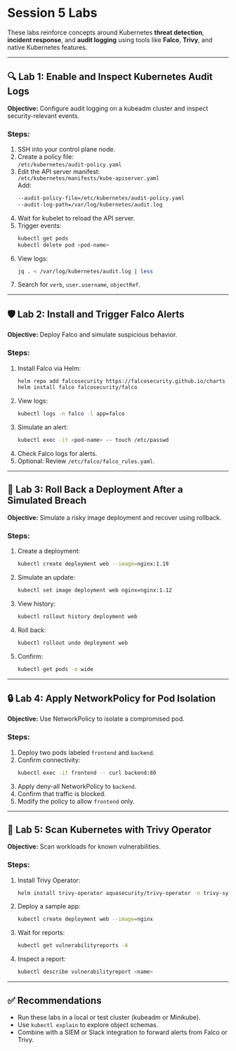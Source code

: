 # Session 5 Labs

These labs reinforce concepts around Kubernetes **threat detection**, **incident response**, and **audit logging** using tools like **Falco**, **Trivy**, and native Kubernetes features.

---

## 🔍 Lab 1: Enable and Inspect Kubernetes Audit Logs

**Objective:** Configure audit logging on a kubeadm cluster and inspect security-relevant events.

### Steps:
1. SSH into your control plane node.
2. Create a policy file:  
   `/etc/kubernetes/audit-policy.yaml`
3. Edit the API server manifest:  
   `/etc/kubernetes/manifests/kube-apiserver.yaml`  
   Add:
   ```bash
   --audit-policy-file=/etc/kubernetes/audit-policy.yaml
   --audit-log-path=/var/log/kubernetes/audit.log
   ```
4. Wait for kubelet to reload the API server.
5. Trigger events:
   ```bash
   kubectl get pods
   kubectl delete pod <pod-name>
   ```
6. View logs:
   ```bash
   jq . < /var/log/kubernetes/audit.log | less
   ```
7. Search for `verb`, `user.username`, `objectRef`.

---

## 🛡 Lab 2: Install and Trigger Falco Alerts

**Objective:** Deploy Falco and simulate suspicious behavior.

### Steps:
1. Install Falco via Helm:
   ```bash
   helm repo add falcosecurity https://falcosecurity.github.io/charts
   helm install falco falcosecurity/falco
   ```
2. View logs:
   ```bash
   kubectl logs -n falco -l app=falco
   ```
3. Simulate an alert:
   ```bash
   kubectl exec -it <pod-name> -- touch /etc/passwd
   ```
4. Check Falco logs for alerts.
5. Optional: Review `/etc/falco/falco_rules.yaml`.

---

## 🔁 Lab 3: Roll Back a Deployment After a Simulated Breach

**Objective:** Simulate a risky image deployment and recover using rollback.

### Steps:
1. Create a deployment:
   ```bash
   kubectl create deployment web --image=nginx:1.19
   ```
2. Simulate an update:
   ```bash
   kubectl set image deployment web nginx=nginx:1.12
   ```
3. View history:
   ```bash
   kubectl rollout history deployment web
   ```
4. Roll back:
   ```bash
   kubectl rollout undo deployment web
   ```
5. Confirm:
   ```bash
   kubectl get pods -o wide
   ```

---

## 🔒 Lab 4: Apply NetworkPolicy for Pod Isolation

**Objective:** Use NetworkPolicy to isolate a compromised pod.

### Steps:
1. Deploy two pods labeled `frontend` and `backend`.
2. Confirm connectivity:
   ```bash
   kubectl exec -it frontend -- curl backend:80
   ```
3. Apply deny-all NetworkPolicy to `backend`.
4. Confirm that traffic is blocked.
5. Modify the policy to allow `frontend` only.

---

## 🧪 Lab 5: Scan Kubernetes with Trivy Operator

**Objective:** Scan workloads for known vulnerabilities.

### Steps:
1. Install Trivy Operator:
   ```bash
   helm install trivy-operator aquasecurity/trivy-operator -n trivy-system --create-namespace
   ```
2. Deploy a sample app:
   ```bash
   kubectl create deployment web --image=nginx
   ```
3. Wait for reports:
   ```bash
   kubectl get vulnerabilityreports -A
   ```
4. Inspect a report:
   ```bash
   kubectl describe vulnerabilityreport <name>
   ```

---

## ✅ Recommendations

- Run these labs in a local or test cluster (kubeadm or Minikube).
- Use `kubectl explain` to explore object schemas.
- Combine with a SIEM or Slack integration to forward alerts from Falco or Trivy.
